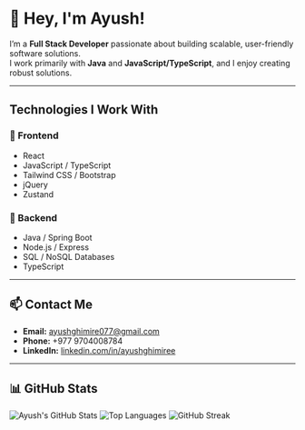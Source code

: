 # 👋 Hey, I'm Ayush!

I’m a **Full Stack Developer** passionate about building scalable, user-friendly software solutions.  
I work primarily with **Java** and **JavaScript/TypeScript**, and I enjoy creating robust solutions.

---

## Technologies I Work With

### 🔹 Frontend
- React
- JavaScript / TypeScript
- Tailwind CSS / Bootstrap
- jQuery
- Zustand

### 🔹 Backend
- Java / Spring Boot
- Node.js / Express
- SQL / NoSQL Databases
- TypeScript

---

## 📫 Contact Me
- **Email:** [ayushghimire077@gmail.com](mailto:ayushghimire077@gmail.com)  
- **Phone:** +977 9704008784  
- **LinkedIn:** [linkedin.com/in/ayushghimiree](https://www.linkedin.com/in/ayushghimiree)  

---
 ## 📊 GitHub Stats

![Ayush's GitHub Stats](https://github-readme-stats.vercel.app/api?username=ayushghimiree&show_icons=true&theme=tokyonight)
![Top Languages](https://github-readme-stats.vercel.app/api/top-langs/?username=ayushghimiree&layout=compact&theme=tokyonight)
![GitHub Streak](https://streak-stats.demolab.com?user=ayushghimiree&theme=tokyonight&hide_border=false)

